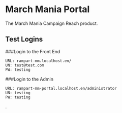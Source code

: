 # March Mania Portal

The March Mania Campaign Reach product.

## Test Logins

###Login to the Front End
```
URL: rampart-mm.localhost.en/
UN: test@test.com
PW: testing
```

###Login to the Admin
```
URL: rampart-mm-portal.localhost.en/administrator
UN: testing
PW: testing
```
.

